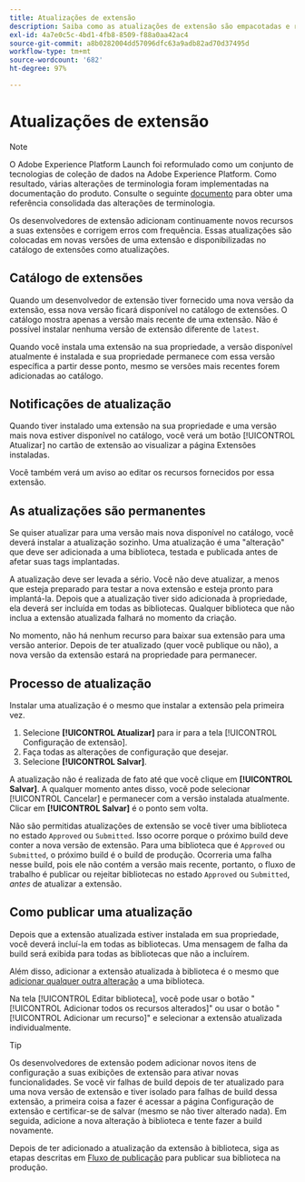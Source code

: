 ```yaml
---
title: Atualizações de extensão
description: Saiba como as atualizações de extensão são empacotadas e representadas no catálogo de extensões.
exl-id: 4a7e0c5c-4bd1-4fb8-8509-f88a0aa42ac4
source-git-commit: a8b0282004dd57096dfc63a9adb82ad70d37495d
workflow-type: tm+mt
source-wordcount: '682'
ht-degree: 97%

---
```


# Atualizações de extensão

>[!NOTE]
>
>O Adobe Experience Platform Launch foi reformulado como um conjunto de tecnologias de coleção de dados na Adobe Experience Platform. Como resultado, várias alterações de terminologia foram implementadas na documentação do produto. Consulte o seguinte [documento](../../../term-updates.md) para obter uma referência consolidada das alterações de terminologia.

Os desenvolvedores de extensão adicionam continuamente novos recursos a suas extensões e corrigem erros com frequência. Essas atualizações são colocadas em novas versões de uma extensão e disponibilizadas no catálogo de extensões como atualizações.

## Catálogo de extensões

Quando um desenvolvedor de extensão tiver fornecido uma nova versão da extensão, essa nova versão ficará disponível no catálogo de extensões. O catálogo mostra apenas a versão mais recente de uma extensão. Não é possível instalar nenhuma versão de extensão diferente de `latest`.

Quando você instala uma extensão na sua propriedade, a versão disponível atualmente é instalada e sua propriedade permanece com essa versão específica a partir desse ponto, mesmo se versões mais recentes forem adicionadas ao catálogo.

## Notificações de atualização

Quando tiver instalado uma extensão na sua propriedade e uma versão mais nova estiver disponível no catálogo, você verá um botão [!UICONTROL Atualizar] no cartão de extensão ao visualizar a página Extensões instaladas.

Você também verá um aviso ao editar os recursos fornecidos por essa extensão.

## As atualizações são permanentes

Se quiser atualizar para uma versão mais nova disponível no catálogo, você deverá instalar a atualização sozinho. Uma atualização é uma &quot;alteração&quot; que deve ser adicionada a uma biblioteca, testada e publicada antes de afetar suas tags implantadas.

A atualização deve ser levada a sério. Você não deve atualizar, a menos que esteja preparado para testar a nova extensão e esteja pronto para implantá-la. Depois que a atualização tiver sido adicionada à propriedade, ela deverá ser incluída em todas as bibliotecas. Qualquer biblioteca que não inclua a extensão atualizada falhará no momento da criação.

No momento, não há nenhum recurso para baixar sua extensão para uma versão anterior. Depois de ter atualizado (quer você publique ou não), a nova versão da extensão estará na propriedade para permanecer.

## Processo de atualização

Instalar uma atualização é o mesmo que instalar a extensão pela primeira vez.

1. Selecione **[!UICONTROL Atualizar]** para ir para a tela [!UICONTROL Configuração de extensão].
1. Faça todas as alterações de configuração que desejar.
1. Selecione **[!UICONTROL Salvar]**.

A atualização não é realizada de fato até que você clique em **[!UICONTROL Salvar]**. A qualquer momento antes disso, você pode selecionar [!UICONTROL Cancelar] e permanecer com a versão instalada atualmente. Clicar em **[!UICONTROL Salvar]** é o ponto sem volta.

Não são permitidas atualizações de extensão se você tiver uma biblioteca no estado `Approved` ou `Submitted`. Isso ocorre porque o próximo build deve conter a nova versão de extensão. Para uma biblioteca que é `Approved` ou `Submitted`, o próximo build é o build de produção. Ocorreria uma falha nesse build, pois ele não contém a versão mais recente, portanto, o fluxo de trabalho é publicar ou rejeitar bibliotecas no estado `Approved` ou `Submitted`, _antes_ de atualizar a extensão.

## Como publicar uma atualização

Depois que a extensão atualizada estiver instalada em sua propriedade, você deverá incluí-la em todas as bibliotecas. Uma mensagem de falha da build será exibida para todas as bibliotecas que não a incluírem.

Além disso, adicionar a extensão atualizada à biblioteca é o mesmo que [adicionar qualquer outra alteração](../../publishing/libraries.md) a uma biblioteca.

Na tela [!UICONTROL Editar biblioteca], você pode usar o botão &quot;[!UICONTROL Adicionar todos os recursos alterados]&quot; ou usar o botão &quot;[!UICONTROL Adicionar um recurso]&quot; e selecionar a extensão atualizada individualmente.

>[!TIP]
>
>Os desenvolvedores de extensão podem adicionar novos itens de configuração a suas exibições de extensão para ativar novas funcionalidades. Se você vir falhas de build depois de ter atualizado para uma nova versão de extensão e tiver isolado para falhas de build dessa extensão, a primeira coisa a fazer é acessar a página Configuração de extensão e certificar-se de salvar (mesmo se não tiver alterado nada). Em seguida, adicione a nova alteração à biblioteca e tente fazer a build novamente.

Depois de ter adicionado a atualização da extensão à biblioteca, siga as etapas descritas em [Fluxo de publicação](../../publishing/publishing-flow.md) para publicar sua biblioteca na produção.
